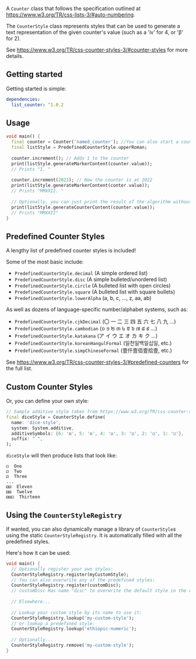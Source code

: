 A `Counter` class that follows the specification outlined at https://www.w3.org/TR/css-lists-3/#auto-numbering.

The `CounterStyle` class represents styles that can be used to generate a 
text representation of the given counter's value (such as a 'iv' for 4,
 or 'β' for 2).

See https://www.w3.org/TR/css-counter-styles-3/#counter-styles for more details.


## Getting started

Getting started is simple:

```yaml
dependencies:
  list_counter: ^1.0.2
```

## Usage

```dart
void main() {
  final counter = Counter('named_counter'); //You can also start a counter at a specific integer value with Counter('name', VALUE);
  final listStyle = PredefinedCounterStyle.upperRoman;
  
  counter.increment(); // Adds 1 to the counter
  print(listStyle.generateMarkerContent(counter.value));
  // Prints "I. "
 
  counter.increment(2021); // Now the counter is at 2022
  print(listStyle.generateMarkerContent(conter.value));
  // Prints "MMXXII. "
 
  // Optionally, you can just print the result of the algorithm without any suffixes:
  print(listStyle.generateCounterContent(counter.value));
  // Prints "MMXXII"
}
```

## Predefined Counter Styles

A lengthy list of predefined counter styles is included!

Some of the most basic include:

 - `PredefinedCounterStyle.decimal` (A simple ordered list)
 - `PredefinedCounterStyle.disc` (A simple bulleted/unordered list)
 - `PredefinedCounterStyle.circle` (A bulleted list with open circles)
 - `PredefinedCounterStyle.square` (A bulleted list with square bullets)
 - `PredefinedCounterStyle.lowerAlpha` (a, b, c, ..., z, aa, ab)

As well as dozens of language-specific number/alphabet systems, such as:

 - `PredefinedCounterStyle.cjkDecimal` (〇 一 二 三 四 五 六 七 八 九 ...)
 - `PredefinedCounterStyle.cambodian` (០ ១ ២ ៣ ៤ ៥ ៦ ៧ ៨ ៩ ...)
 - `PredefinedCounterStyle.katakana` (ア イ ウ エ オ カ キ ク ...)
 - `PredefinedCounterStyle.koreanHangulFormal` (일천일백일십일, etc.)
 - `PredefinedCounterStyle.simpChineseFormal` (壹仟壹佰壹拾壹, etc.)

See https://www.w3.org/TR/css-counter-styles-3/#predefined-counters for the full list.

## Custom Counter Styles

Or, you can define your own style:

```dart
// Sample additive style taken from https://www.w3.org/TR/css-counter-styles-3/#additive-system
final diceStyle = CounterStyle.define(
  name: 'dice-style',
  system: System.additive,
  additiveSymbols: {6: '⚅', 5: '⚄', 4: '⚃', 3: '⚂', 2: '⚁', 1: '⚀'},
  suffix: " ",
);
```

`diceStyle` will then produce lists that look like:

```
⚀  One
⚁  Two
⚂  Three
...
⚅⚄  Eleven
⚅⚅  Twelve
⚅⚅⚀  Thirteen
```

## Using the `CounterStyleRegistry`

If wanted, you can also dynamically manage a library of `CounterStyle`s using
the static `CounterStyleRegistry`. It is automatically filled with all the
predefined styles.

Here's how it can be used:

```dart
void main() {
  // Optionally register your own styles:
  CounterStyleRegistry.register(myCustomStyle);
  // You can also overwrite any of the predefined styles:
  CounterStyleRegistry.register(customDisc); 
  // customDisc Has name "disc" to overwrite the default style in the registry
  
  // Elsewhere...
  
  // Lookup your custom style by its name to use it:
  CounterStyleRegistry.lookup('my-custom-style');
  // or lookup a predefined style:
  CounterStyleRegistry.lookup('ethiopic-numeric');
  
  // Optionally...
  CounterStyleRegistry.remove('my-custom-style');
}
```